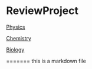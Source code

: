 # ReviewProject

[Physics](0001_Physics)

[Chemistry](0002_Chemistry)

[Biology](0003_Biology)

=======
this is a markdown file
